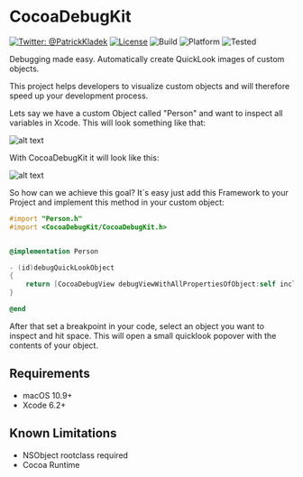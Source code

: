 CocoaDebugKit
============
[![Twitter: @PatrickKladek](https://img.shields.io/badge/twitter-@PatrickKladek-orange.svg?style=flat)](https://twitter.com/PatrickKladek)
[![License](https://img.shields.io/badge/license-MIT-green.svg?style=flat)](https://github.com/Patrick-Kladek/CocoaDebugKit/blob/master/LICENSE.md)
![Build](https://img.shields.io/badge/build-Xcode%206.2-blue.svg)
![Platform](https://img.shields.io/badge/platform-macOS%2010.9-blue.svg)
![Tested](https://img.shields.io/badge/tested-macOS%2010.9-blue.svg)

Debugging made easy. Automatically create QuickLook images of custom objects.


This project helps developers to visualize custom objects and will therefore speed up your development process.

Lets say we have a custom Object called "Person" and want to inspect all variables in Xcode. This will look something like that:

![alt text](https://raw.githubusercontent.com/Patrick-Kladek/CocoaDebugKit/master/Doc/old%20Debug.png "Classic Debug View")

With CocoaDebugKit it will look like this:

![alt text](https://raw.githubusercontent.com/Patrick-Kladek/CocoaDebugKit/master/Doc/new%20Debug.png "Debug View with custom rendered QuickLook image")


So how can we achieve this goal? It´s easy just add this Framework to your Project and implement this method in your custom object:

```objective-c
#import "Person.h"
#import <CocoaDebugKit/CocoaDebugKit.h>


@implementation Person

- (id)debugQuickLookObject
{
    return [CocoaDebugView debugViewWithAllPropertiesOfObject:self includeSuperclasses:YES];
}

@end
```

After that set a breakpoint in your code, select an object you want to inspect and hit space. This will open a small quicklook popover with the contents of your object.



## Requirements
- macOS 10.9+
- Xcode 6.2+

## Known Limitations
- NSObject rootclass required
- Cocoa Runtime
